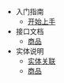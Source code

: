- 入门指南
  - [开始上手](intro.md)
- 接口文档
  - [商品](api/good.md)
- 实体说明
  - [实体关联](entity/relationship.md)
  - [商品](entity/good.md)
